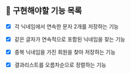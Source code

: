 ## 🚀 구현해야할 기능 목록

+ [X] 각 닉네임에서 연속한 문자 2개를 저장하는 기능
+ [X] 같은 글자가 연속적으로 포함된 닉네임을 찾는 기능
+ [X] 중복 닉네임을 가진 회원을 찾아 저장하는 기능
+ [X] 결과리스트를 오름차순으로 정렬하는 기능

